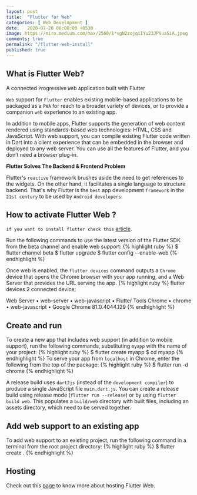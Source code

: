 ```yaml
---
layout: post
title:  "Flutter for Web"
categories: [ Web Development ]
date:   2020-07-20 06:00:00 +0530
image: https://miro.medium.com/max/2560/1*vgN2zojqiIYu23JPVuaSiA.jpeg
comments: true
permalink: "/flutter-web-install"
published: true
---
```

## What is Flutter Web?

A connected `P`rogressive `W`eb `A`pplication built with Flutter

`Web` support for `Flutter` enables existing mobile-based applications to be packaged as a `PWA` for reach to a broader variety of devices, or to provide a companion `web` experience to an existing app.

In addition to mobile apps, Flutter supports the generation of web content rendered using standards-based web technologies: HTML, CSS and JavaScript. With web support, you can compile existing Flutter code written in Dart into a client experience that can be embedded in the browser and deployed to any web server. You can use all the features of Flutter, and you don’t need a browser plug-in.

**Flutter Solves The Backend & Frontend Problem**

Flutter's `reactive` framework brushes aside the need to get references to the widgets. On the other hand, it facilitates a single language to structure backend. That's why Flutter is the `best` app development `framework` in the `21st century` to be used by `Android developers`.

## How to activate Flutter Web ?
`if you want to install flutter check this` [article].

Run the following commands to use the latest version of the Flutter SDK from the beta channel and enable web support:
{% highlight ruby %}
 $ flutter channel beta
 $ flutter upgrade
 $ flutter config --enable-web
{% endhighlight %}

Once web is enabled, the `flutter devices` command outputs a `Chrome` device that opens the Chrome browser with your app running, and a Web Server that provides the URL serving the app.
{% highlight ruby %}
 flutter devices
2 connected device:

Web Server • web-server • web-javascript • Flutter Tools
Chrome     • chrome     • web-javascript • Google Chrome 81.0.4044.129
{% endhighlight %}

## Create and run
To create a new app that includes web support (in addition to mobile support), run the following commands, substituting `myapp` with the name of your project:
{% highlight ruby %}
 $ flutter create myapp
 $ cd myapp
{% endhighlight %}
To serve your app from `localhost` in Chrome, enter the following from the top of the package:
{% highlight ruby %}
$  flutter run -d chrome
{% endhighlight %}

A release build uses `dart2js` (instead of the `development compiler`) to produce a single JavaScript file `main.dart.js`. You can create a release build using release mode (`flutter run --release`) or by using `flutter build web`. This populates a `build/web` directory with built files, including an assets directory, which need to be served together.

## Add web support to an existing app
To add web support to an existing project, run the following command in a terminal from the root project directory:
{% highlight ruby %}
$  flutter create .
{% endhighlight %}

## Hosting

Check out this [page] to know more about hosting Flutter Web.

[article]: https://naveenjujaray.js.org/flutterinstall
[page]: https://naveenjujaray.js.org/hosting-sites-top-5